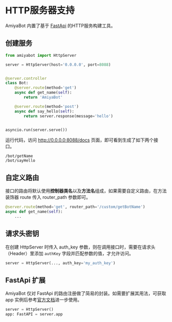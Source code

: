 # HTTP服务器支持

AmiyaBot 内置了基于 [FastApi](https://fastapi.tiangolo.com/) 的HTTP服务构建工具。

## 创建服务

```python
from amiyabot import HttpServer

server = HttpServer(host='0.0.0.0', port=8088)


@server.controller
class Bot:
    @server.route(method='get')
    async def get_name(self):
        return 'AmiyaBot'

    @server.route(method='post')
    async def say_hello(self):
        return server.response(message='hello')


asyncio.run(server.serve())
```

运行代码，访问 http://0.0.0.0:8088/docs 页面，即可看到生成了如下两个接口。

```
/bot/getName
/bot/sayHello
```

## 自定义路由

接口的路由将默认使用**控制器类名**以及**方法名**组成，如果需要自定义路由，在方法装饰器 route 传入 router_path 参数即可。

```python
@server.route(method='get', router_path='/custom/getBotName')
async def get_name(self):
    ...
```

## 请求头密钥

在创建 HttpServer 时传入 auth_key 参数，则在调用接口时，需要在请求头（Header）里添加 `authKey` 字段并匹配参数的值，才允许访问。

```python
server = HttpServer(..., auth_key='my_auth_key')
```

## FastApi 扩展

AmiyaBot 仅对 FastApi 的路由注册做了简易的封装。如需要扩展其用法，可获取 app
实例后参考[官方文档](https://fastapi.tiangolo.com/)进一步使用。

```python
server = HttpServer()
app: FastAPI = server.app
```
